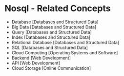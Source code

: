 # Nosql - Related Concepts

- Database [Databases and Structured Data]
- Big Data [Databases and Structured Data]
- Query [Databases and Structured Data]
- Index [Databases and Structured Data]
- Relational Database [Databases and Structured Data]
- SQL [Databases and Structured Data]
- Cloud Computing [Operating Systems and Software]
- Backend [Web Development]
- API [Web Development]
- Cloud Storage [Online Communication]
